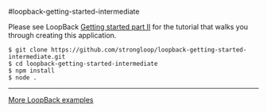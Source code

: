 #loopback-getting-started-intermediate

Please see LoopBack [Getting started part II](http://docs.strongloop.com/display/LB/Getting+started+part+II) for the tutorial that walks you through creating this application.

```
$ git clone https://github.com/strongloop/loopback-getting-started-intermediate.git
$ cd loopback-getting-started-intermediate
$ npm install
$ node .
```

---

[More LoopBack examples](https://loopback.io/doc/en/lb3/Tutorials-and-examples.html)
